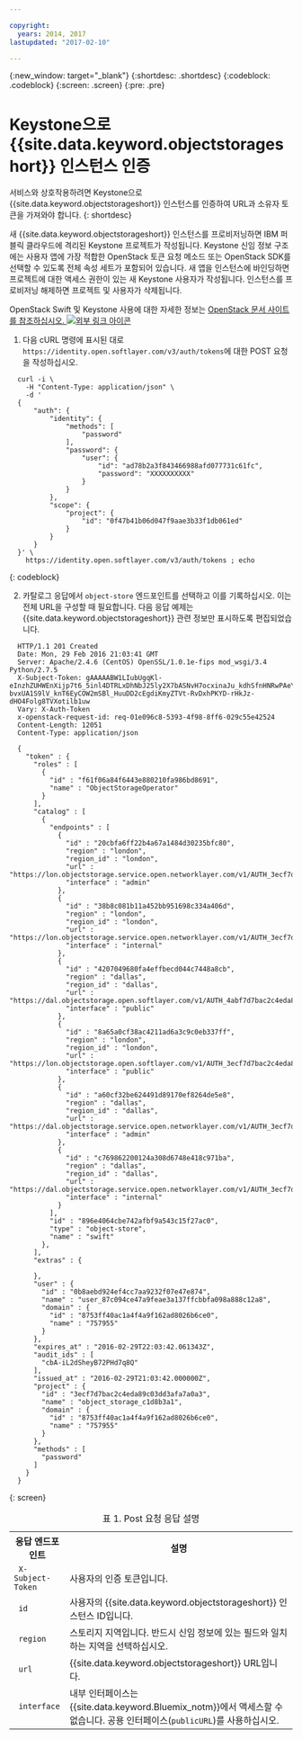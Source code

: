 ```yaml
---

copyright:
  years: 2014, 2017
lastupdated: "2017-02-10"

---
```

{:new_window: target="_blank"}
{:shortdesc: .shortdesc}
{:codeblock: .codeblock}
{:screen: .screen}
{:pre: .pre}


# Keystone으로 {{site.data.keyword.objectstorageshort}} 인스턴스 인증

서비스와 상호작용하려면 Keystone으로 {{site.data.keyword.objectstorageshort}} 인스턴스를 인증하여 URL과 소유자 토큰을 가져와야 합니다.
{: shortdesc}


새 {{site.data.keyword.objectstorageshort}} 인스턴스를 프로비저닝하면 IBM 퍼블릭 클라우드에 격리된 Keystone 프로젝트가 작성됩니다. Keystone 신임 정보 구조에는 사용자 앱에 가장 적합한 OpenStack 토큰 요청 메소드 또는 OpenStack SDK를 선택할 수 있도록 전체 속성 세트가 포함되어 있습니다. 새 앱을 인스턴스에 바인딩하면 프로젝트에 대한 액세스 권한이 있는 새 Keystone 사용자가 작성됩니다. 인스턴스를 프로비저닝 해제하면 프로젝트 및 사용자가 삭제됩니다. 

OpenStack Swift 및 Keystone 사용에 대한 자세한 정보는 <a href="http://docs.openstack.org" target="_blank">OpenStack 문서 사이트를 참조하십시오. <img src="../../icons/launch-glyph.svg" alt="외부 링크 아이콘"></a>



1. 다음 cURL 명령에 표시된 대로 `https://identity.open.softlayer.com/v3/auth/tokens`에 대한 POST 요청을 작성하십시오. 
  ```
  	curl -i \
  	  -H "Content-Type: application/json" \
  	  -d '
  	{
  		"auth": {
  			"identity": {
  				"methods": [
  					"password"
  				],
  				"password": {
  					"user": {
  						"id": "ad78b2a3f843466988afd077731c61fc",
  						"password": "XXXXXXXXXX"
  					}
  				}
  			},
  			"scope": {
  				"project": {
  					"id": "0f47b41b06d047f9aae3b33f1db061ed"
  				}
  			}
  		}
  	}' \
  	  https://identity.open.softlayer.com/v3/auth/tokens ; echo
  ```
  {: codeblock}

2. 카탈로그 응답에서 `object-store` 엔드포인트를 선택하고 이를 기록하십시오. 이는 전체 URL을 구성할 때 필요합니다. 다음 응답 예제는 {{site.data.keyword.objectstorageshort}} 관련 정보만 표시하도록 편집되었습니다. 

  ```
  	HTTP/1.1 201 Created
  	Date: Mon, 29 Feb 2016 21:03:41 GMT
  	Server: Apache/2.4.6 (CentOS) OpenSSL/1.0.1e-fips mod_wsgi/3.4 Python/2.7.5
  	X-Subject-Token: gAAAAABW1LIubUgqKl-eInzhZUHWEnXijp7t6_5inl4DTRLxDhNbJ25ly2X7bASNvH7ocxinaJu_kdhSfnHNRwPAeYY77Ii2Cwp02-bvxUA1S9lV_knT6EyCOW2mSBl_HuuDD2cEgdiKmyZTVt-RvDxhPKYD-rHkJz-dHO4Folg8TVXotilb1uw
  	Vary: X-Auth-Token
  	x-openstack-request-id: req-01e096c8-5393-4f98-8ff6-029c55e42524
  	Content-Length: 12051
  	Content-Type: application/json

  	{
  	  "token" : {
  	    "roles" : [
  	      {
  	        "id" : "f61f06a84f6443e880210fa986bd8691",
  	        "name" : "ObjectStorageOperator"
  	      }
  	    ],
  	    "catalog" : [
  	      {
  	        "endpoints" : [
  	          {
  	            "id" : "20cbfa6ff22b4a67a1484d30235bfc80",
  	            "region" : "london",
  	            "region_id" : "london",
  	            "url" : "https://lon.objectstorage.service.open.networklayer.com/v1/AUTH_3ecf7d7bac2c4eda89c03dd3afa7a0a3",
  	            "interface" : "admin"
  	          },
  	          {
  	            "id" : "38b8c081b11a452bb951698c334a406d",
  	            "region" : "london",
  	            "region_id" : "london",
  	            "url" : "https://lon.objectstorage.service.open.networklayer.com/v1/AUTH_3ecf7d7bac2c4eda89c03dd3afa7a0a3",
  	            "interface" : "internal"
  	          },
  	          {
  	            "id" : "4207049680fa4effbecd044c7448a8cb",
                "region" : "dallas",
                "region_id" : "dallas",
                "url" : "https://dal.objectstorage.open.softlayer.com/v1/AUTH_4abf7d7bac2c4eda89c03dd3afa7a0a3",
                "interface" : "public"
  	          },
  	          {
  	            "id" : "8a65a0cf38ac4211ad6a3c9c0eb337ff",
  	            "region" : "london",
  	            "region_id" : "london",
  	            "url" : "https://lon.objectstorage.open.softlayer.com/v1/AUTH_3ecf7d7bac2c4eda89c03dd3afa7a0a3",
  	            "interface" : "public"
  	          },
  	          {
  	            "id" : "a60cf32be624491d89170ef8264de5e8",
  	            "region" : "dallas",
  	            "region_id" : "dallas",
  	            "url" : "https://dal.objectstorage.service.open.networklayer.com/v1/AUTH_3ecf7d7bac2c4eda89c03dd3afa7a0a3",
  	            "interface" : "admin"
  	          },
  	          {
  	            "id" : "c769862200124a308d6748e418c971ba",
  	            "region" : "dallas",
  	            "region_id" : "dallas",
  	            "url" : "https://dal.objectstorage.service.open.networklayer.com/v1/AUTH_3ecf7d7bac2c4eda89c03dd3afa7a0a3",
  	            "interface" : "internal"
  	          }
  	        ],
  	        "id" : "896e4064cbe742afbf9a543c15f27ac0",
  	        "type" : "object-store",
  	        "name" : "swift"
  	      },
  	    ],
  	    "extras" : {

  	    },
  	    "user" : {
  	      "id" : "0b8aebd924ef4cc7aa9232f07e47e874",
  	      "name" : "user_87c094ce47a9feae3a137ffcbbfa098a888c12a8",
  	      "domain" : {
  	        "id" : "8753ff40ac1a4f4a9f162ad8026b6ce0",
  	        "name" : "757955"
  	      }
  	    },
  	    "expires_at" : "2016-02-29T22:03:42.061343Z",
  	    "audit_ids" : [
  	      "cbA-iL2dSheyB72PHd7q8Q"
  	    ],
  	    "issued_at" : "2016-02-29T21:03:42.000000Z",
  	    "project" : {
  	      "id" : "3ecf7d7bac2c4eda89c03dd3afa7a0a3",
  	      "name" : "object_storage_c1d8b3a1",
  	      "domain" : {
  	        "id" : "8753ff40ac1a4f4a9f162ad8026b6ce0",
  	        "name" : "757955"
  	      }
  	    },
  	    "methods" : [
  	      "password"
  	    ]
  	  }
  	}
  ```
  {: screen}

  <table>
  <caption> 표 1. Post 요청 응답 설명 </caption>
    <tr>
      <th> 응답 엔드포인트 </th>
      <th> 설명 </th>
    </tr>
    <tr>
      <td> <code> X-Subject-Token </code> </td>
      <td> 사용자의 인증 토큰입니다. </td>
    </tr>
    <tr>
      <td> <code> id </code> </td>
      <td> 사용자의 {{site.data.keyword.objectstorageshort}} 인스턴스 ID입니다. </td>
    </tr>
    <tr>
      <td> <code> region </code> </td>
      <td> 스토리지 지역입니다. 반드시 신임 정보에 있는 필드와 일치하는 지역을 선택하십시오. </td>
    </tr>
    <tr>
      <td> <code> url </code> </td>
      <td> {{site.data.keyword.objectstorageshort}} URL입니다. </td>
    </tr>
    <tr>
      <td> <code> interface </code> </td>
      <td> 내부 인터페이스는 {{site.data.keyword.Bluemix_notm}}에서 액세스할 수 없습니다. 공용 인터페이스(<code>publicURL</code>)를 사용하십시오. </td>
    </tr>
  </table>
